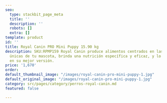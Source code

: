 ```yaml
---
seo:
  type: stackbit_page_meta
  title: ''
  description: ''
  robots: []
  extra: []
template: product
id: ''
title: Royal Canin PRO Mini Puppy 15.90 kg
description: SKU:RPMP159 Royal Canin produce alimentos centrados en las necesidades
  únicas de tu mascota, brinda una nutrición específica y eficaz, y lo ayuda a convertirse
  en su mejor versión.
price: '1,670'
order: 
default_thumbnail_image: "/images/royal-canin-pro-mini-puppy-1.jpg"
default_original_image: "/images/royal-canin-pro-mini-puppy-1.jpg"
category: src/pages/category/perros-royal-canin.md
featured: false

---
```

